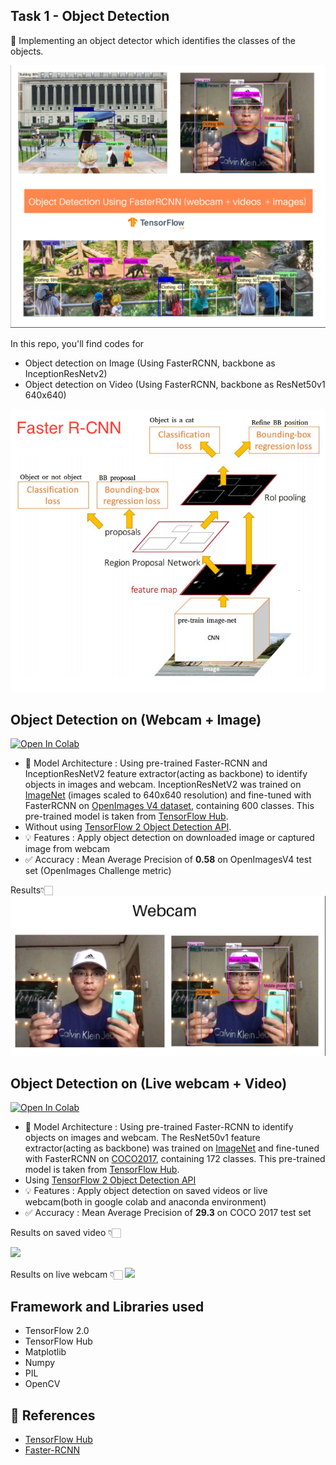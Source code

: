## Task 1 - Object Detection
:dart: Implementing an object detector which identifies the classes of the objects.

<img src="https://raw.githubusercontent.com/NyanSwanAung/The-Sparks-Foundation-Intership/main/assets/Task1.png"/>

In this repo, you'll find codes for 
- Object detection on Image (Using FasterRCNN, backbone as  InceptionResNetv2)
- Object detection on Video (Using FasterRCNN, backbone as ResNet50v1 640x640)

<img src = "https://raw.githubusercontent.com/NyanSwanAung/The-Sparks-Foundation-Intership/main/assets/faster-rcnn.png"/>

## Object Detection on (Webcam + Image)
<a href="https://colab.research.google.com/drive/1OfTtWs5Xty364JAX0lkp918QH32U9OIr?usp=sharing"><img src="https://colab.research.google.com/assets/colab-badge.svg" alt="Open In Colab"/></a>

- :rocket: Model Architecture : Using pre-trained Faster-RCNN and InceptionResNetV2 feature extractor(acting as backbone) to identify objects in images and webcam. InceptionResNetV2 was trained on [ImageNet](http://image-net.org/) (images scaled to 640x640 resolution) and fine-tuned with FasterRCNN on [OpenImages V4 dataset](https://storage.googleapis.com/openimages/web/index.html), containing 600 classes.
This pre-trained model is taken from [TensorFlow Hub](https://www.tensorflow.org/hub).
- Without using [TensorFlow 2 Object Detection API](https://github.com/tensorflow/models/blob/master/research/object_detection/g3doc/tf2.md).
- :bulb: Features : Apply object detection on downloaded image or captured image from webcam
- ✅ Accuracy : Mean Average Precision of **0.58** on OpenImagesV4 test set (OpenImages Challenge metric)

Results👇🏻
<img src = "https://raw.githubusercontent.com/NyanSwanAung/The-Sparks-Foundation-Intership/main/assets/webcam_img.png"/>

## Object Detection on (Live webcam + Video)
<a href="https://colab.research.google.com/drive/1Z-cy_X6MzAmshEJ6xU9ktaGIgEx_X3c6?usp=sharing"><img src="https://colab.research.google.com/assets/colab-badge.svg" alt="Open In Colab"/></a>

- :rocket: Model Architecture : Using pre-trained Faster-RCNN to identify objects on images and webcam. The ResNet50v1 feature extractor(acting as backbone) was trained on [ImageNet](http://image-net.org/) and fine-tuned with FasterRCNN on [COCO2017](https://cocodataset.org/#home), containing 172 classes. This pre-trained model is taken from [TensorFlow Hub](https://www.tensorflow.org/hub).
- Using [TensorFlow 2 Object Detection API](https://github.com/tensorflow/models/blob/master/research/object_detection/g3doc/tf2.md)
- :bulb: Features : Apply object detection on saved videos or live webcam(both in google colab and anaconda environment)
- ✅ Accuracy : Mean Average Precision of **29.3** on COCO 2017 test set

Results on saved video 👇🏻

<img src = "https://raw.githubusercontent.com/NyanSwanAung/The-Sparks-Foundation-Intership/main/assets/webcam_vid.gif"/> 


Results on live webcam 👇🏻
<img src = "https://raw.githubusercontent.com/NyanSwanAung/The-Sparks-Foundation-Intership/main/assets/webcam_live.gif"/> 



##  Framework and Libraries used 
- TensorFlow 2.0
- TensorFlow Hub
- Matplotlib
- Numpy
- PIL
- OpenCV

## :bookmark: References
- [TensorFlow Hub](https://www.tensorflow.org/hub)
- [Faster-RCNN](https://arxiv.org/abs/1506.01497)
